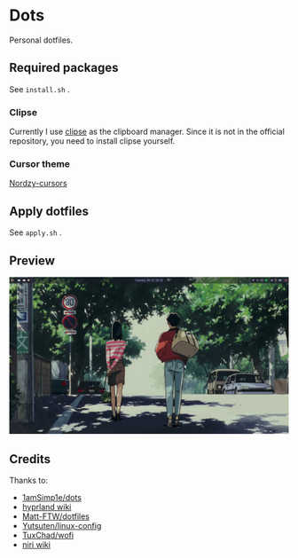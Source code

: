 # Dots
Personal dotfiles.

## Required packages
See `install.sh` .

### Clipse
Currently I use [clipse](https://github.com/savedra1/clipse) as the clipboard manager. Since it is not in the official repository, you need to install clipse yourself.

### Cursor theme
[Nordzy-cursors](https://github.com/guillaumeboehm/Nordzy-cursors)

## Apply dotfiles
See `apply.sh` .

## Preview
![preview](screenshot.png)

## Credits
Thanks to:
- [1amSimp1e/dots](https://github.com/1amSimp1e/dots)
- [hyprland wiki](https://wiki.hypr.land/)
- [Matt-FTW/dotfiles](https://github.com/Matt-FTW/dotfiles)
- [Yutsuten/linux-config](https://github.com/Yutsuten/linux-config)
- [TuxChad/wofi](https://github.com/TuxChad/wofi)
- [niri wiki](https://github.com/YaLTeR/niri/wiki)
